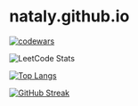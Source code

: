 # nataly.github.io

[![codewars](https://www.codewars.com/users/Nataly4444/badges/large?theme=light)](https://www.codewars.com/users/Nataly4444)

![LeetCode Stats](https://leetcard.jacoblin.cool/Nataly4444?theme=wtf&font=Kulim%20Park&ext=heatmap)

[![Top Langs](https://github-readme-stats.vercel.app/api/top-langs/?username=Nataly4444&layout=compact)](https://github.com/anuraghazra/github-readme-stats)

[![GitHub Streak](https://github-readme-streak-stats.herokuapp.com/?user=Nataly4444&theme=dark)](https://git.io/streak-stats)
